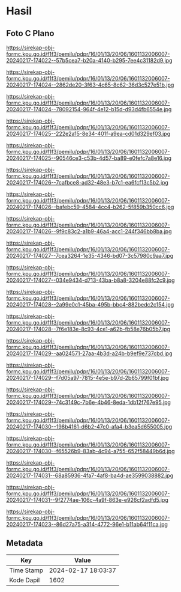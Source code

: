 # Hasil

## Foto C Plano

https://sirekap-obj-formc.kpu.go.id/f1f3/pemilu/pdpr/16/01/13/20/06/1601132006007-20240217-174022--57b5cea7-b20a-4140-b295-7ee4c31182d9.jpg

https://sirekap-obj-formc.kpu.go.id/f1f3/pemilu/pdpr/16/01/13/20/06/1601132006007-20240217-174024--2862de20-3f63-4c65-8c62-36d3c527e51b.jpg

https://sirekap-obj-formc.kpu.go.id/f1f3/pemilu/pdpr/16/01/13/20/06/1601132006007-20240217-174024--78092154-964f-4e12-b15d-d93d4fb6554e.jpg

https://sirekap-obj-formc.kpu.go.id/f1f3/pemilu/pdpr/16/01/13/20/06/1601132006007-20240217-174025--222e2a15-8e34-401f-a9ea-cd01d329ef03.jpg

https://sirekap-obj-formc.kpu.go.id/f1f3/pemilu/pdpr/16/01/13/20/06/1601132006007-20240217-174025--90546ce3-c53b-4d57-ba89-e0fefc7a8e16.jpg

https://sirekap-obj-formc.kpu.go.id/f1f3/pemilu/pdpr/16/01/13/20/06/1601132006007-20240217-174026--7cafbce8-ad32-48e3-b7c1-ea6fcf13c5b2.jpg

https://sirekap-obj-formc.kpu.go.id/f1f3/pemilu/pdpr/16/01/13/20/06/1601132006007-20240217-174026--bafebc59-4584-4cc4-b262-5f859b350cc6.jpg

https://sirekap-obj-formc.kpu.go.id/f1f3/pemilu/pdpr/16/01/13/20/06/1601132006007-20240217-174026--9f9c83c2-a1b9-46a4-acc1-244f346bb8ba.jpg

https://sirekap-obj-formc.kpu.go.id/f1f3/pemilu/pdpr/16/01/13/20/06/1601132006007-20240217-174027--7cea3264-1e35-4346-bd07-3c57980c9aa7.jpg

https://sirekap-obj-formc.kpu.go.id/f1f3/pemilu/pdpr/16/01/13/20/06/1601132006007-20240217-174027--034e9434-d713-43ba-b8a8-3204e88fc2c9.jpg

https://sirekap-obj-formc.kpu.go.id/f1f3/pemilu/pdpr/16/01/13/20/06/1601132006007-20240217-174028--2a99e0c1-45ba-495b-bbc4-882bedc2c154.jpg

https://sirekap-obj-formc.kpu.go.id/f1f3/pemilu/pdpr/16/01/13/20/06/1601132006007-20240217-174028--7f6e183e-8c93-4ce1-a62b-fb58e76b05b7.jpg

https://sirekap-obj-formc.kpu.go.id/f1f3/pemilu/pdpr/16/01/13/20/06/1601132006007-20240217-174029--aa024571-27aa-4b3d-a24b-b9ef9e737cbd.jpg

https://sirekap-obj-formc.kpu.go.id/f1f3/pemilu/pdpr/16/01/13/20/06/1601132006007-20240217-174029--f7d05a97-7815-4e5e-b97d-2b65799f01bf.jpg

https://sirekap-obj-formc.kpu.go.id/f1f3/pemilu/pdpr/16/01/13/20/06/1601132006007-20240217-174029--74c3149c-7b6e-4b46-8eda-1db12f767e95.jpg

https://sirekap-obj-formc.kpu.go.id/f1f3/pemilu/pdpr/16/01/13/20/06/1601132006007-20240217-174030--198b4161-d6b2-47c0-afa4-b3ea5d655005.jpg

https://sirekap-obj-formc.kpu.go.id/f1f3/pemilu/pdpr/16/01/13/20/06/1601132006007-20240217-174030--f65526b9-83ab-4c94-a755-652f58449b6d.jpg

https://sirekap-obj-formc.kpu.go.id/f1f3/pemilu/pdpr/16/01/13/20/06/1601132006007-20240217-174031--68a85936-4fa7-4af8-ba4d-ae3599038882.jpg

https://sirekap-obj-formc.kpu.go.id/f1f3/pemilu/pdpr/16/01/13/20/06/1601132006007-20240217-174031--9f2774ae-106c-4a9f-863e-e926cf2adfd5.jpg

https://sirekap-obj-formc.kpu.go.id/f1f3/pemilu/pdpr/16/01/13/20/06/1601132006007-20240217-174023--86d27a75-a314-4772-96e1-b11ab64f11ca.jpg


## Metadata

| Key        | Value               |
| ---------- | ------------------- |
| Time Stamp | 2024-02-17 18:03:37 |
| Kode Dapil | 1602                |



